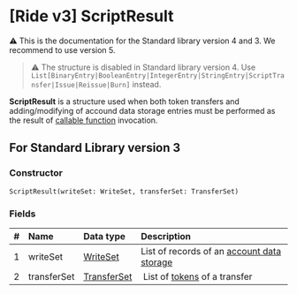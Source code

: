 # [Ride v3] ScriptResult

:warning: This is the documentation for the Standard library version 4 and 3. We recommend to use version 5.

> :warning: The structure is disabled in Standard library version 4. Use `List[BinaryEntry|BooleanEntry|IntegerEntry|StringEntry|ScriptTransfer|Issue|Reissue|Burn]` instead.

**ScriptResult** is a structure used when both token transfers and adding/modifying of accound data storage entries must be performed as the result of [callable function](/en/ride/v4/functions/callable-function) invocation.

## For Standard Library version 3

### Constructor

``` ride
ScriptResult(writeSet: WriteSet, transferSet: TransferSet)
```

### Fields

|   #   | Name | Data type | Description |
| :--- | :--- | :--- | :--- |
| 1 | writeSet | [WriteSet](/en/ride/v4/structures/script-results/write-set) | List of records of an [account data storage](/en/blockchain/account/account-data-storage) |
| 2 | transferSet | [TransferSet](/en/ride/v4/structures/script-results/transfer-set) | List of [tokens](/en/blockchain/token/) of a transfer |
